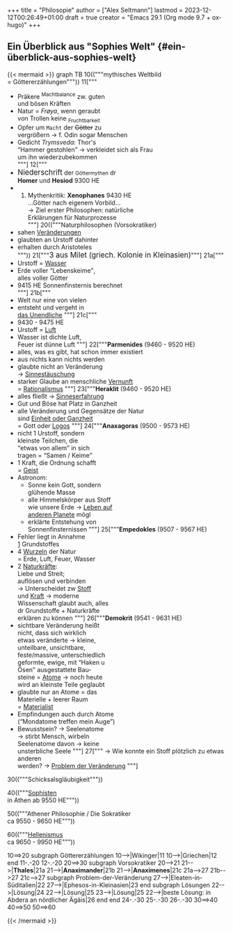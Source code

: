 +++
title = "Philosopie"
author = ["Alex Seltmann"]
lastmod = 2023-12-12T00:26:49+01:00
draft = true
creator = "Emacs 29.1 (Org mode 9.7 + ox-hugo)"
+++

## Ein Überblick aus "Sophies Welt" {#ein-überblick-aus-sophies-welt}

{{< mermaid >}}
graph TB
10(("""mythisches Weltbild<br>
   = Göttererzählungen"""))
11["""
- Präkere <sup>Machtbalance</sup> zw. guten<br>
  und bösen Kräften<br>
- Natur = <i>Frøya</i>, wenn geraubt<br>
  von Trollen keine <sub>Fruchtbarkeit</sub><br>
- Opfer um <code>Macht</code> der <del>Götter</del> zu<br>
  vergrößern → f. Odin sogar Menschen<br>
- Gedicht <i>Trymsveda</i>: Thor's<br>
  <q>Hammer gestohlen</q> → verkleidet sich als Frau<br>
  um ihn wiederzubekommen<br>
"""]
12["""
- <big>Niederschrift</big> der <small>Göttermythen</small> dr<br>
  <b>Homer</b> und <b>Hesiod</b> 9300 HE<br>
- 1. Mythenkritik: <strong>Xenophanes</strong> 9430 HE<br>
  ...Götter nach eigenem Vorbild...<br>
  → Ziel erster Philosophen: natürliche<br>
  Erklärungen für Naturprozesse<br>
"""]
20(("""Naturphilosophen (Vorsokratiker)<br>
- sahen <u>Veränderungen</u><br>
- glaubten an Urstoff dahinter<br>
- erhalten durch Aristoteles<br>
"""))
21["""<big>3 aus Milet (griech. Kolonie in Kleinasien)</big>"""]
21a["""
- Urstoff = <u>Wasser</u><br>
- Erde voller <q>Lebenskeime</q>,<br>
  alles voller Götter<br>
- 9415 HE Sonnenfinsternis berechnet<br>
"""]
21b["""
- Welt nur eine von vielen<br>
- entsteht und vergeht in<br>
  <u>das Unendliche</u>
"""]
21c["""
- 9430 - 9475 HE<br>
- Urstoff = <u>Luft</u><br>
- Wasser ist dichte Luft,<br>
  Feuer ist dünne Luft
"""]
22["""<strong>Parmenides</strong> (9460 - 9520 HE)<br>
- alles, was es gibt, hat schon immer existiert<br>
- aus nichts kann nichts werden <br>
- glaubte nicht an Veränderung<br>
  → <u>Sinnestäuschung</u><br>
- starker Glaube an menschliche <u>Vernunft</u><br>
  = <u>Rationalismus</u>
"""]
23["""<strong>Heraklit</strong> (9460 - 9520 HE)<br>
- alles fließt → <u>Sinneserfahrung</u><br>
- Gut und Böse hat Platz in Ganzheit<br>
- alle Veränderung und Gegensätze der Natur<br>
  sind <u>Einheit oder Ganzheit</u><br>
  = Gott oder <u>Logos</u>
"""]
24["""<strong>Anaxagoras</strong> (9500 - 9573 HE)<br>
- nicht 1 Urstoff, sondern<br>
  kleinste Teilchen, die<br>
  <q>etwas von allem</q> in sich<br>
  tragen = <q>Samen / Keime</q><br>
- 1 Kraft, die Ordnung schafft<br>
  = <u>Geist</u><br>
- Astronom:<br>
  - Sonne kein Gott, sondern<br>
    glühende Masse<br>
  - alle Himmelskörper aus Stoff<br>
    wie unsere Erde → <u>Leben auf</u><br>
    <u> anderen Planete</u> mögl<br>
  - erklärte Entstehung von<br>
    Sonnenfinsternissen
"""]
25["""<strong>Empedokles</strong> (9507 - 9567 HE)<br>
- Fehler liegt in Annahme<br>
  <u>1</u> Grundstoffes<br>
- 4 <u>Wurzeln</u> der Natur<br>
  = Erde, Luft, Feuer, Wasser<br>
- 2 <u>Naturkräfte</u>:<br>
  Liebe und Streit;<br>
  auflösen und verbinden<br>
→ Unterscheidet zw <u>Stoff</u><br>
  und <u>Kraft</u> → moderne<br>
  Wissenschaft glaubt auch, alles<br>
  dr Grundstoffe + Naturkräfte<br>
  erklären zu können
"""]
26["""<strong>Demokrit</strong> (9541 - 9631 HE)<br>
- sichtbare Veränderung heißt<br>
  nicht, dass sich wirklich<br>
  etwas veränderte → kleine,<br>
  unteilbare, unsichtbare,<br>
  feste/massive, unterschiedlich<br>
  geformte, ewige, mit <q>Haken u<br>
  Ösen</q> ausgestattete Bau-<br>
  steine = <u>Atome</u> → noch heute<br>
  wird an kleinste Teile geglaubt<br>
- glaubte nur an Atome = das<br>
  Materielle + leerer Raum<br>
  = <u>Materialist</u><br>
- Empfindungen auch durch Atome<br>
  (<q>Mondatome treffen mein Auge</q>)<br>
- Bewusstsein? → Seelenatome<br>
  → stirbt Mensch, wirbeln<br>
  Seelenatome davon → keine<br>
  unsterbliche Seele
"""]
27["""
→ Wie konnte ein Stoff plötzlich zu etwas anderen<br>
  werden? → <u>Problem der Veränderung</u>
"""]

30(("""Schicksalsgläubigkeit"""))

40(("""<u>Sophisten</u><br>
in Athen ab 9550 HE"""))

50(("""Athener Philosophie / Die Sokratiker<br>
ca 9550 - 9650 HE"""))

60(("""<u>Hellenismus</u><br>
ca 9650 - 9950 HE"""))

10==>20
subgraph Göttererzählungen
10-->|Wikinger|11
10-->|Griechen|12
end
11-.-20
12-.-20
20==>30
subgraph Vorsokratiker
20-->21
21-->|<strong>Thales</strong>|21a
21-->|<strong>Anaximander</strong>|21b
21-->|<strong>Anaximenes</strong>|21c
21a-->27
21b-->27
21c-->27
subgraph Problem-der-Veränderung
27-->|Eleaten-in-Süditalien|22
27-->|Ephesos-in-Kleinasien|23
end
subgraph Lösungen
22-->|Lösung|24
22-->|Lösung|25
23-->|Lösung|25
22-->|beste Lösung: in Abdera an nördlicher Ägäis|26
end
end
24-.-30
25-.-30
26-.-30
30==>40
40==>50
50==>60

{{< /mermaid >}}
